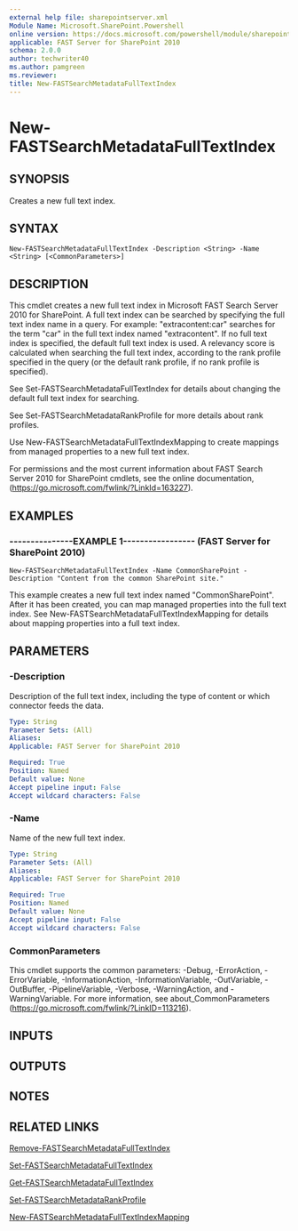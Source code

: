 ```yaml
---
external help file: sharepointserver.xml
Module Name: Microsoft.SharePoint.Powershell
online version: https://docs.microsoft.com/powershell/module/sharepoint-server/new-fastsearchmetadatafulltextindex
applicable: FAST Server for SharePoint 2010
schema: 2.0.0
author: techwriter40
ms.author: pamgreen
ms.reviewer: 
title: New-FASTSearchMetadataFullTextIndex
---
```


# New-FASTSearchMetadataFullTextIndex

## SYNOPSIS
Creates a new full text index.

## SYNTAX

```
New-FASTSearchMetadataFullTextIndex -Description <String> -Name <String> [<CommonParameters>]
```

## DESCRIPTION
This cmdlet creates a new full text index in Microsoft FAST Search Server 2010 for SharePoint.
A full text index can be searched by specifying the full text index name in a query.
For example: "extracontent:car" searches for the term "car" in the full text index named "extracontent".
If no full text index is specified, the default full text index is used.
A relevancy score is calculated when searching the full text index, according to the rank profile specified in the query (or the default rank profile, if no rank profile is specified).

See Set-FASTSearchMetadataFullTextIndex for details about changing the default full text index for searching.

See Set-FASTSearchMetadataRankProfile for more details about rank profiles.

Use New-FASTSearchMetadataFullTextIndexMapping to create mappings from managed properties to a new full text index.

For permissions and the most current information about FAST Search Server 2010 for SharePoint cmdlets, see the online documentation, (https://go.microsoft.com/fwlink/?LinkId=163227).

## EXAMPLES

### ---------------EXAMPLE 1----------------- (FAST Server for SharePoint 2010)
```
New-FASTSearchMetadataFullTextIndex -Name CommonSharePoint -Description "Content from the common SharePoint site."
```

This example creates a new full text index named "CommonSharePoint".
After it has been created, you can map managed properties into the full text index.
See New-FASTSearchMetadataFullTextIndexMapping for details about mapping properties into a full text index.

## PARAMETERS

### -Description
Description of the full text index, including the type of content or which connector feeds the data.

```yaml
Type: String
Parameter Sets: (All)
Aliases: 
Applicable: FAST Server for SharePoint 2010

Required: True
Position: Named
Default value: None
Accept pipeline input: False
Accept wildcard characters: False
```

### -Name
Name of the new full text index.

```yaml
Type: String
Parameter Sets: (All)
Aliases: 
Applicable: FAST Server for SharePoint 2010

Required: True
Position: Named
Default value: None
Accept pipeline input: False
Accept wildcard characters: False
```

### CommonParameters
This cmdlet supports the common parameters: -Debug, -ErrorAction, -ErrorVariable, -InformationAction, -InformationVariable, -OutVariable, -OutBuffer, -PipelineVariable, -Verbose, -WarningAction, and -WarningVariable. For more information, see about_CommonParameters (https://go.microsoft.com/fwlink/?LinkID=113216).

## INPUTS

## OUTPUTS

## NOTES

## RELATED LINKS

[Remove-FASTSearchMetadataFullTextIndex](Remove-FASTSearchMetadataFullTextIndex.md)

[Set-FASTSearchMetadataFullTextIndex](Set-FASTSearchMetadataFullTextIndex.md)

[Get-FASTSearchMetadataFullTextIndex](Get-FASTSearchMetadataFullTextIndex.md)

[Set-FASTSearchMetadataRankProfile](Set-FASTSearchMetadataRankProfile.md)

[New-FASTSearchMetadataFullTextIndexMapping](New-FASTSearchMetadataFullTextIndexMapping.md)

